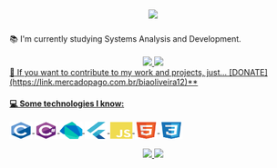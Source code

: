 <h1 align="center">
    <img src="https://readme-typing-svg.herokuapp.com/?font=Righteous&size=35&center=true&vCenter=true&width=500&height=70&duration=4000&lines=Hi+There!+;+My+name's+Beatriz+Olivera!;+I+hope+you+like+my+profile!;" />
</h1>
📚 I'm currently studying Systems Analysis and Development.
<br>
<br>
<div align="center">
    <a href="mailto:aguiarbeatriz12ba@gmail.com">
    <img src="https://img.shields.io/badge/Gmail-333333?style=for-the-badge&logo=gmail&logoColor=red" />
    <a href="https://www.linkedin.com/in/beatriz-oliveira-aguiar-7620b326b/" target="_blank">
    <img src="https://img.shields.io/badge/LinkedIn-0077B5?style=for-the-badge&logo=linkedin&logoColor=white" target="_blank" />
    </div>
    💬 If you want to contribute to my work and projects, just... [DONATE](https://link.mercadopago.com.br/biaoliveira12)**

        
#### 💻 Some technologies I know:
<div>
   <img align="center" alt="BiaOliveira12-C" height="30" width="40" src="https://raw.githubusercontent.com/devicons/devicon/master/icons/c/c-original.svg">
  <img align="center" alt="BiaOliveira12-C#" height="30" width="40" src="https://raw.githubusercontent.com/devicons/devicon/master/icons/csharp/csharp-original.svg">
  <img align="center" alt="BiaOliveira12-Dart" height="30" width="40" src="https://raw.githubusercontent.com/devicons/devicon/master/icons/dart/dart-original.svg">
  <img align="center" alt="BiaOliveira12-Flutter" height="30" width="40" src="https://raw.githubusercontent.com/devicons/devicon/master/icons/flutter/flutter-original.svg">
  <img align="center" alt="BiaOliveira12-Js" height="30" width="40" src="https://raw.githubusercontent.com/devicons/devicon/master/icons/javascript/javascript-plain.svg">
  <img align="center" alt="BiaOliveira12-HTML" height="30" width="40" src="https://raw.githubusercontent.com/devicons/devicon/master/icons/html5/html5-original.svg">
  <img align="center" alt="BiaOliveira12-CSS" height="30" width="40" src="https://raw.githubusercontent.com/devicons/devicon/master/icons/css3/css3-original.svg">
 </div>


<div align="center"><br>
<a href="https://github.com/BiaOliveira12">
   <img height="180em" src="https://github-readme-stats.vercel.app/api?username=BiaOliveira12&show_icons=true\&theme=radical#gh-dark-mode-only"/>
   <img height="180em" src="https://github-readme-stats.vercel.app/api/top-langs/?username=BiaOliveira12&layout=compact&theme=radical"
  
<br><br>

</div>



